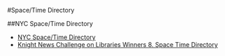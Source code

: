 #Space/Time Directory

##NYC Space/Time Directory
* [NYC Space/Time Directory](http://spacetime.nypl.org/)
* [Knight News Challenge on Libraries Winners 8. Space Time Directory](https://vimeo.com/119369783)